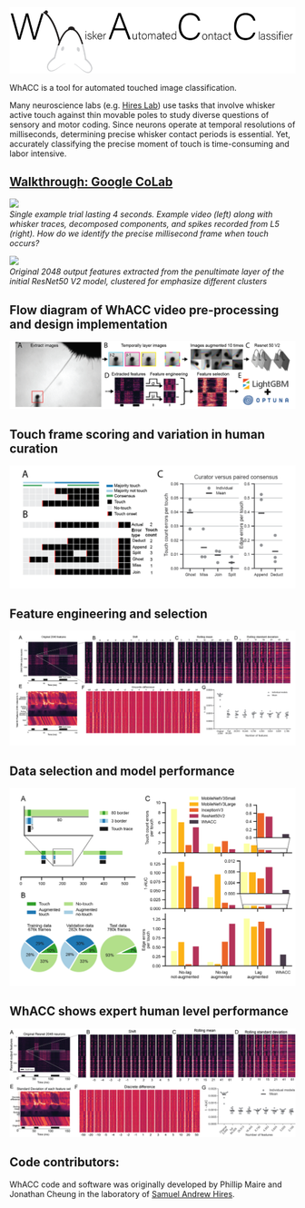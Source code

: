 ![](./pictures/whacc-logo-v1.png) <br />

WhACC is a tool for automated touched image classification. 

Many neuroscience labs (e.g. [Hires Lab](https://www.hireslab.org/)) use tasks that involve whisker active touch against thin movable poles to study diverse questions of sensory and motor coding. Since neurons operate at temporal resolutions of milliseconds, determining precise whisker contact periods is essential. Yet, accurately classifying the precise moment of touch is time-consuming and labor intensive. 

## [Walkthrough: Google CoLab](https://colab.research.google.com/drive/1HqkzE-Wih89DKwrOWplp58UrbNMP1KPS?usp=sharing)

![](./pictures/trial_animation.gif) <br />
*Single example trial lasting 4 seconds. Example video (left) along with whisker traces, decomposed components, and spikes recorded from L5 (right). How do we identify the precise millisecond frame when touch occurs?*

![](./pictures/ResNetV2_2048_features_clustered.gif) <br />
*Original 2048 output features extracted from the penultimate layer of the initial ResNet50 V2 model, clustered for emphasize different clusters*


## Flow diagram of WhACC video pre-processing and design implementation

![](./pictures/WhACC_figure_1.png) <br />

## Touch frame scoring and variation in human curation

![](./pictures/WhACC_figure_2.png) <br />

## Feature engineering and selection

![](./pictures/WhACC_figure_3.png) <br />

## Data selection and model performance

![](./pictures/WhACC_figure_4.png) <br />

## WhACC shows expert human level performance

![](./pictures/WhACC_figure_5.png) <br />


## Code contributors:
WhACC code and software was originally developed by Phillip Maire and Jonathan Cheung in the laboratory of [Samuel Andrew Hires](https://www.hireslab.org/). 
